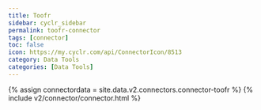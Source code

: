 ```yaml
---
title: Toofr
sidebar: cyclr_sidebar
permalink: toofr-connector
tags: [connector]
toc: false
icon: https://my.cyclr.com/api/ConnectorIcon/8513
category: Data Tools
categories: [Data Tools]
---
```

{% assign connectordata = site.data.v2.connectors.connector-toofr %}
{% include v2/connector/connector.html %}	